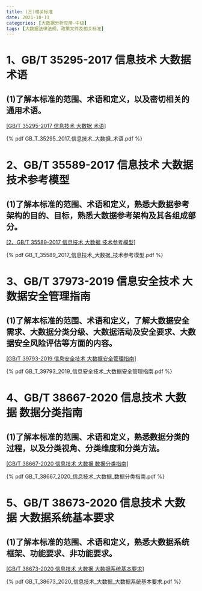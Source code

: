 ```yaml
---
title: (三)相关标准
date: 2021-10-11
categories: [大数据分析应用-中级]
tags: [大数据法律法规、政策文件及相关标准]
---
```


# 1、GB/T 35295-2017 信息技术 大数据 术语 
## (1)了解本标准的范围、术语和定义，以及密切相关的通用术语。 

[[GB/T 35295-2017 信息技术 大数据 术语]](./GB_T_35295_2017_信息技术_大数据_术语.pdf)

{% pdf GB_T_35295_2017_信息技术_大数据_术语.pdf %}

# 2、GB/T 35589-2017 信息技术 大数据 技术参考模型 
## (1)了解本标准的范围、术语和定义，熟悉大数据参考架构的目的、目标，熟悉大数据参考架构及其各组成部分。

[[2、GB/T 35589-2017 信息技术 大数据 技术参考模型]](./GB_T_35589_2017_信息技术_大数据_技术参考模型.pdf)

{% pdf GB_T_35589_2017_信息技术_大数据_技术参考模型.pdf %}

# 3、GB/T 37973-2019 信息安全技术 大数据安全管理指南
## (1)了解本标准的范围、术语和定义，了解大数据安全需求、大数据分类分级、大数据活动及安全要求、大数据安全风险评估等方面的内容。

[[GB/T 39793-2019 信息安全技术 大数据安全管理指南]](./GB_T_39793_2019_信息安全技术_大数据安全管理指南.pdf)

{% pdf GB_T_39793_2019_信息安全技术_大数据安全管理指南.pdf %}

# 4、GB/T 38667-2020 信息技术 大数据 数据分类指南
## (1)了解本标准的范围、术语和定义，熟悉数据分类的过程，以及分类视角、分类维度和分类方法。

[[GB/T 38667-2020 信息技术 大数据 数据分类指南]](./GB_T_38667_2020_信息技术_大数据_数据分类指南.pdf)

{% pdf GB_T_38667_2020_信息技术_大数据_数据分类指南.pdf %}


# 5、GB/T 38673-2020 信息技术 大数据 大数据系统基本要求
## (1)了解本标准的范围、术语和定义，熟悉大数据系统框架、功能要求、非功能要求。

[[GB/T 38673-2020 信息技术 大数据 大数据系统基本要求]](./GB_T_38673_2020_信息技术_大数据_大数据系统基本要求.pdf)

{% pdf GB_T_38673_2020_信息技术_大数据_大数据系统基本要求.pdf %}